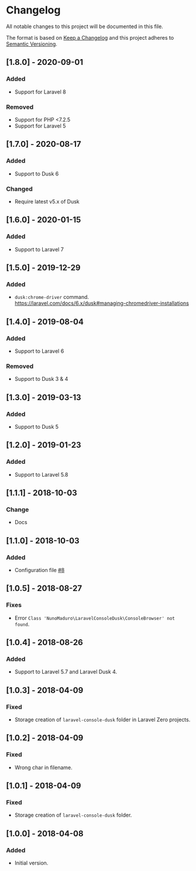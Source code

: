 # Changelog
All notable changes to this project will be documented in this file.

The format is based on [Keep a Changelog](http://keepachangelog.com/)
and this project adheres to [Semantic Versioning](http://semver.org/).

## [1.8.0] - 2020-09-01

### Added
- Support for Laravel 8

### Removed
- Support for PHP <7.2.5
- Support for Laravel 5

## [1.7.0] - 2020-08-17

### Added
- Support to Dusk 6

### Changed
- Require latest v5.x of Dusk

## [1.6.0] - 2020-01-15
### Added
- Support to Laravel 7

## [1.5.0] - 2019-12-29
### Added
- `dusk:chrome-driver` command. https://laravel.com/docs/6.x/dusk#managing-chromedriver-installations

## [1.4.0] - 2019-08-04
### Added
- Support to Laravel 6

### Removed
- Support to Dusk 3 & 4

## [1.3.0] - 2019-03-13
### Added
- Support to Dusk 5

## [1.2.0] - 2019-01-23
### Added
- Support to Laravel 5.8

## [1.1.1] - 2018-10-03
### Change
- Docs

## [1.1.0] - 2018-10-03
### Added
- Configuration file [#8](https://github.com/nunomaduro/laravel-console-dusk/pull/8)

## [1.0.5] - 2018-08-27
### Fixes
- Error `Class 'NunoMaduro\LaravelConsoleDusk\ConsoleBrowser﻿' not found`.

## [1.0.4] - 2018-08-26
### Added
- Support to Laravel 5.7 and Laravel Dusk 4.

## [1.0.3] - 2018-04-09
### Fixed
- Storage creation of `laravel-console-dusk` folder in Laravel Zero projects.

## [1.0.2] - 2018-04-09
### Fixed
- Wrong char in filename.

## [1.0.1] - 2018-04-09
### Fixed
- Storage creation of `laravel-console-dusk` folder.

## [1.0.0] - 2018-04-08
### Added
- Initial version.
